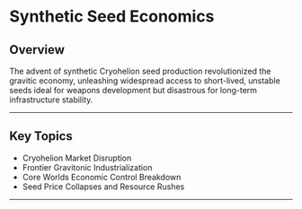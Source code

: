 # Synthetic Seed Economics

## Overview

The advent of synthetic Cryohelion seed production revolutionized the gravitic economy, unleashing widespread access to short-lived, unstable seeds ideal for weapons development but disastrous for long-term infrastructure stability.

---

## Key Topics

- Cryohelion Market Disruption
- Frontier Gravitonic Industrialization
- Core Worlds Economic Control Breakdown
- Seed Price Collapses and Resource Rushes

---